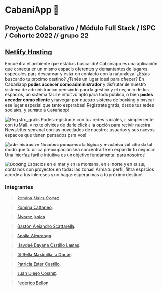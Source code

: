 # CabaniApp 🏡
## Proyecto Colaborativo / Módulo Full Stack / ISPC / Cohorte 2022 // grupo 22

## [Netlify Hosting](https://cabaniapp.netlify.app/)

Encuentra el ambiente que estabas buscando! Cabaniapp es una aplicación que conecta en un mismo espacio oferentes y demantantes de lugares especiales para descansar y estar en contacto con la naturaleza! ¿Estas buscando tu proximo destino? ¿Tenés un lugar ideal para ofrecer? En Cabaniapp **podes acceder como administrador** y disfrutar de nuestro sistema de administración pensando para la gestión y el negocio de tus espacios, un sistema facil e intuitivo apto para todo público, o bien **podes acceder como cliente** y navegar por nuestro sistema de booking y buscar ese lugar especial que tanto esperabas! Registrate gratis, desde tus redes sociales, y sumate a Cabañapp!

![Registro_gratis](https://github.com/fedevricobellon/proy.colaborativo-fullstack-cohorte2022-ISPC/blob/main/Develop/Documentacion/img_readme/loggin.jpg)
Podes registrarte con tus redes sociales, o simplemente con tu Mail, y no te olvides de darle click a la opción para recivir nuestra Newsletter semanal con las novedades de nuestros usuarios y sus nuevos espacios que tienen pensados para vos!

![administración](https://github.com/fedevricobellon/proy.colaborativo-fullstack-cohorte2022-ISPC/blob/main/Develop/Documentacion/img_readme/admin.jpg)
Nosotros pensamos la lógica y mecánica del sitio de tal modo que tu única preocupación sea concentrarte en expandir tu negocio! Una interfaz facil e intuitiva es un objetivo fundamental para nosotros!

![Booking](https://github.com/fedevricobellon/proy.colaborativo-fullstack-cohorte2022-ISPC/blob/main/Develop/Documentacion/img_readme/cliente.jpg)
Espacios en el mar y en la montaña, en el norte y en el sur, contamos con proyectos en todas las zonas! Arma tu perfil, filtra espacios acorde a tus intereses y no hagas esperar mas a tu próximo destino!

### Integrantes

>[Romina Maira Cortez](https://github.com/RomCort).

>[Romina Cattaneo](https://github.com/romica44).
 
>[Álvarez jesica](https://github.com/Js-Alvarez).

>[Gastón Alejandro Scattarella](https://github.com/GastonSca).

>[Analia Alvarenga](https://github.com/RastaLunaRL).

>[Haydeé Dayana Castillo Lamas](https://github.com/Dayanahcl).

>[Di Bella Maximiliano Dante](https://github.com/MDDiBella).

>[Patricia Ester Castillo](https://github.com/patrycast).

>[Juan Diego Coianiz](https://github.com/diegoCoianiz).

>[Federico Bellon](https://github.com/fedevricobellon).
